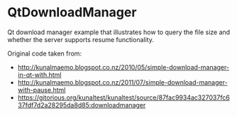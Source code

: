 QtDownloadManager
=================

Qt download manager example that illustrates how to query the file size and whether the server supports resume functionality.

Original code taken from:
* http://kunalmaemo.blogspot.co.nz/2010/05/simple-download-manager-in-qt-with.html
* http://kunalmaemo.blogspot.co.nz/2011/07/simple-download-manager-with-pause.html
* https://gitorious.org/kunaltest/kunaltest/source/87fac9934ac327037fc637fdf7d2a28295da8d85:downloadmanager
